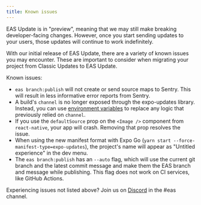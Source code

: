 ```yaml
---
title: Known issues
---
```


EAS Update is in "preview", meaning that we may still make breaking developer-facing changes. However, once you start sending updates to your users, those updates will continue to work indefinitely.

With our initial release of EAS Update, there are a variety of known issues you may encounter. These are important to consider when migrating your project from Classic Updates to EAS Update.

Known issues:

- `eas branch:publish` will not create or send source maps to Sentry. This will result in less informative error reports from Sentry.
- A build's `channel` is no longer exposed through the expo-updates library. Instead, you can use [environment variables](/build-reference/variables) to replace any logic that previously relied on `channel`.
- If you use the `defaultSource` prop on the `<Image />` component from `react-native`, your app will crash. Removing that prop resolves the issue.
- When using the new manifest format with Expo Go (`yarn start --force-manifest-type=expo-updates`), the project's name will appear as "Untitled experience" in the dev menu.
- The `eas branch:publish` has an `--auto` flag, which will use the current git branch and the latest commit message and make them the EAS branch and message while publishing. This flag does not work on CI services, like GitHub Actions.

Experiencing issues not listed above? Join us on [Discord](https://chat.expo.dev/) in the #eas channel.
